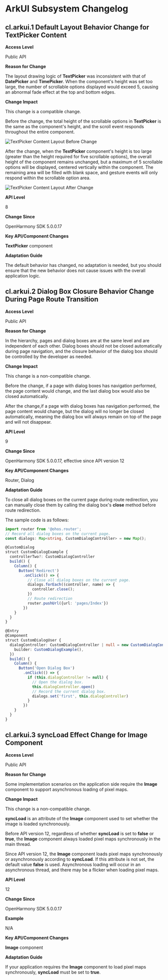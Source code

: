 # ArkUI Subsystem Changelog

## cl.arkui.1 Default Layout Behavior Change for TextPicker Content

**Access Level**

Public API

**Reason for Change**

The layout drawing logic of **TextPicker** was inconsistent with that of **DatePicker** and **TimePicker**. When the component's height was set too large, the number of scrollable options displayed would exceed 5, causing an abnormal fade effect at the top and bottom edges.

**Change Impact**

This change is a compatible change.

Before the change, the total height of the scrollable options in **TextPicker** is the same as the component's height, and the scroll event responds throughout the entire component.

![TextPicker Content Layout Before Change](figures/textpicker_before.jpg)

After the change, when the **TextPicker** component's height is too large (greater than the height required for five scrollable options), the overall height of the component remains unchanged, but a maximum of 5 scrollable options will be displayed, centered vertically within the component. The remaining area will be filled with blank space, and gesture events will only respond within the scrollable option area.

![TextPicker Content Layout After Change](figures/textpicker_after.jpg)

**API Level**

8

**Change Since**

OpenHarmony SDK 5.0.0.17

**Key API/Component Changes**

**TextPicker** component

**Adaptation Guide**

The default behavior has changed, no adaptation is needed, but you should ensure that the new behavior does not cause issues with the overall application logic.

## cl.arkui.2 Dialog Box Closure Behavior Change During Page Route Transition

**Access Level**

Public API

**Reason for Change**

In the hierarchy, pages and dialog boxes are at the same level and are independent of each other. Dialog boxes should not be closed automatically during page navigation, and the closure behavior of the dialog box should be controlled by the developer as needed.

**Change Impact**

This change is a non-compatible change.

Before the change, if a page with dialog boxes has navigation performed, the page content would change, and the last dialog box would also be closed automatically.

After the change,if a page with dialog boxes has navigation performed, the page content would change, but the dialog will no longer be closed automatically, meaning the dialog box will always remain on top of the page and will not disappear.

**API Level**

9

**Change Since**

OpenHarmony SDK 5.0.0.17, effective since API version 12

**Key API/Component Changes**

Router, Dialog

**Adaptation Guide**

To close all dialog boxes on the current page during route redirection, you can manually close them by calling the dialog box's **close** method before route redirection.

The sample code is as follows:
```ts
import router from '@ohos.router';
// Record all dialog boxes on the current page.
const dialogs: Map<string, CustomDialogController> = new Map();

@CustomDialog
struct CustomDialogExample {
  controllerTwo?: CustomDialogController
  build() {
    Column() {
      Button('Redirect')
        .onClick(() => {
          // Close all dialog boxes on the current page.
          dialogs.forEach((controller, name) => {
            controller.close();
          })
          // Route redirection
          router.pushUrl({url: 'pages/Index'})
        })
    }
  }
}

@Entry
@Component
struct CustomDialogUser {
  dialogController: CustomDialogController | null = new CustomDialogController({
    builder: CustomDialogExample(),
  })
  build() {
    Column() {
      Button('Open Dialog Box')
        .onClick(() => {
          if (this.dialogController != null) {
            // Open the dialog box.
            this.dialogController.open()
            // Record the current dialog box.
            dialogs.set('first', this.dialogController)
          }
        })
    }
  }
}
```

## cl.arkui.3 syncLoad Effect Change for Image Component

**Access Level**

Public API

**Reason for Change**

Some implementation scenarios on the application side require the **Image** component to support asynchronous loading of pixel maps.

**Change Impact**

This change is a non-compatible change.

**syncLoad** is an attribute of the **Image** component used to set whether the image is loaded synchronously.

Before API version 12, regardless of whether **syncLoad** is set to **false** or **true**, the **Image** component always loaded pixel maps synchronously in the main thread.

Since API version 12, the **Image** component loads pixel maps synchronously or asynchronously according to **syncLoad**. If this attribute is not set, the default value **false** is used. Asynchronous loading will occur in an asynchronous thread, and there may be a flicker when loading pixel maps.

**API Level**

12

**Change Since**

OpenHarmony SDK 5.0.0.17

**Example**

N/A

**Key API/Component Changes**

**Image** component

**Adaptation Guide**

If your application requires the **Image** component to load pixel maps synchronously, **syncLoad** must be set to **true**.
